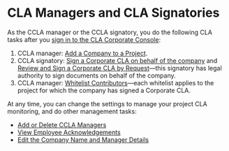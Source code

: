 # CLA Managers and CLA Signatories

As the CCLA manager or the CCLA signatory, you do the following CLA tasks after you [sign in to the CLA Corporate Console]():

1. CCLA manager: [Add a Company to a Project]().
2. CCLA signatory: [Sign a Corporate CLA on behalf of the company]() and [Review and Sign a Corporate CLA by Request]()—this signatory has legal authority to sign documents on behalf of the company.
3. CCLA manager: [Whitelist Contributors]()—each whitelist applies to the project for which the company has signed a Corporate CLA.

At any time, you can change the settings to manage your project CLA monitoring, and do other management tasks:

* [Add or Delete CCLA Managers]()
* [View Employee Acknowledgements]()
* [Edit the Company Name and Manager Details]()

